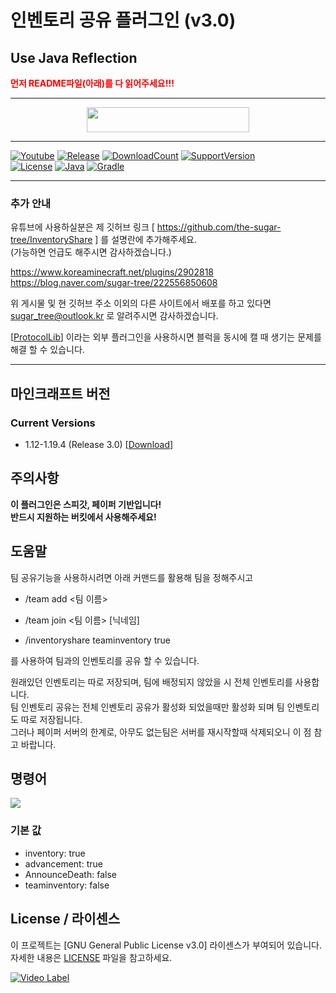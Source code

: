 # 인벤토리 공유 플러그인 (v3.0)

## Use Java Reflection

<span style="color:red">
    <b>먼저 README파일(아래)를 다 읽어주세요!!!</b>
</span>

---
<p align="center">
    <a href="https://github.com/the-sugar-tree/InventoryShare/releases/download/v3.0/InventoryShare-3.0.jar">
        <img src="https://img.shields.io/badge/플러그인%20다운로드-클릭-bbbbbb" height="40" width="260">
    </a>
</p>

---
[![Youtube](https://img.shields.io/badge/youtube-sugar_tree-red.svg?logo=youtube)](https://www.youtube.com/channel/UCtqLK2FrJI9BNB0BI8-sWHA)
[![Release](https://img.shields.io/github/v/release/the-sugar-tree/InventoryShare)](https://github.com/the-sugar-tree/InventoryShare/releases/tag/v3.0)
[![DownloadCount](https://img.shields.io/github/downloads/the-sugar-tree/InventoryShare/total)](https://github.com/the-sugar-tree/InventoryShare/releases)
[![SupportVersion](https://img.shields.io/badge/Supported%20Minecraft%20Version-1.12%201.13%201.14%201.15%201.16%201.17%201.18%201.19-green)](https://github.com/the-sugar-tree/InventoryShare)   
[![License](https://img.shields.io/github/license/the-sugar-tree/InventoryShare)](https://www.gnu.org/licenses/gpl-3.0.html)
[![Java](https://img.shields.io/badge/java-17-ED8B00.svg?logo=java)](https://www.azul.com/)
[![Gradle](https://img.shields.io/badge/gradle-7.6.1-02303A.svg?logo=gradle)](https://gradle.org)

---

### 추가 안내

유튜브에 사용하실분은 제 깃허브 링크 [ https://github.com/the-sugar-tree/InventoryShare ] 를 설명란에 추가해주세요.   
(가능하면 언급도 해주시면 감사하겠습니다.)   

https://www.koreaminecraft.net/plugins/2902818   
https://blog.naver.com/sugar-tree/222556850608   

위 게시물 및 현 깃허브 주소 이외의 다른 사이트에서 배포를 하고 있다면 <sugar_tree@outlook.kr> 로 알려주시면 감사하겠습니다.

\[[ProtocolLib](https://www.spigotmc.org/resources/protocollib.1997)] 이라는 외부 플러그인을 사용하시면 블럭을 동시에 캘 때 생기는 문제를 해결 할 수 있습니다.

---

## 마인크래프트 버전
### Current Versions
- 1.12-1.19.4 (Release 3.0) \[[Download](https://github.com/the-sugar-tree/InventoryShare/releases/download/v3.0/InventoryShare-3.0.jar)]

## 주의사항
**이 플러그인은 스피갓, 페이퍼 기반입니다!**   
**반드시 지원하는 버킷에서 사용해주세요!**

## 도움말
팀 공유기능을 사용하시려면 아래 커맨드를 활용해 팀을 정해주시고
- /team add <팀 이름> 
- /team join <팀 이름> \[닉네임]


- /inventoryshare teaminventory true

를 사용하여 팀과의 인벤토리를 공유 할 수 있습니다.  

원래있던 인벤토리는 따로 저장되며, 팀에 배정되지 않았을 시 전체 인벤토리를 사용합니다.  
팀 인벤토리 공유는 전체 인벤토리 공유가 활성화 되었을때만 활성화 되며 팀 인벤토리도 따로 저장됩니다.  
그러나 페이퍼 서버의 한계로, 아무도 없는팀은 서버를 재시작할때 삭제되오니 이 점 참고 바랍니다.

## 명령어
![](https://raw.githubusercontent.com/the-sugar-tree/InventoryShare/master/help_message.png)   
### 기본 값
- inventory: true
- advancement: true
- AnnounceDeath: false
- teaminventory: false

## License / 라이센스

이 프로젝트는 \[GNU General Public License v3.0] 라이센스가 부여되어 있습니다. 자세한 내용은 [LICENSE](https://github.com/the-sugar-tree/InventoryShare/blob/master/LICENSE.md) 파일을 참고하세요.


[![Video Label](http://img.youtube.com/vi/PI6eTCOs-x4/0.jpg)](https://www.youtube.com/watch?v=PI6eTCOs-x4)
